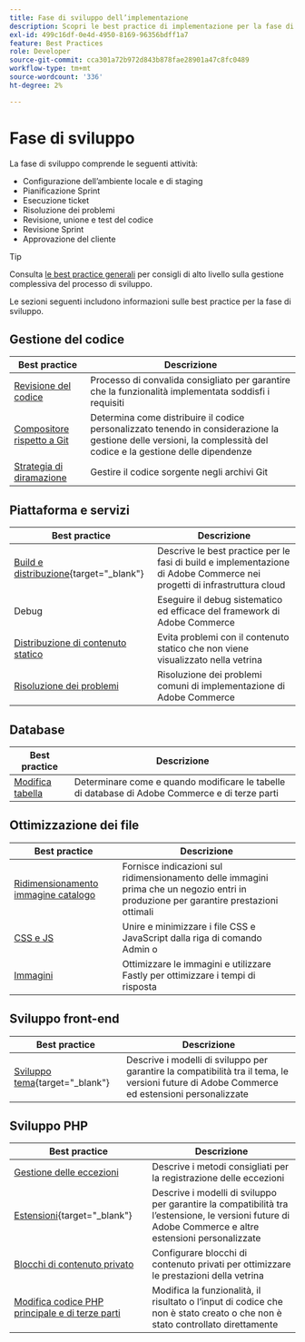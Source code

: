 ```yaml
---
title: Fase di sviluppo dell’implementazione
description: Scopri le best practice di implementazione per la fase di sviluppo dei progetti Adobe Commerce.
exl-id: 499c16df-0e4d-4950-8169-96356bdff1a7
feature: Best Practices
role: Developer
source-git-commit: cca301a72b972d843b878fae28901a47c8fc0489
workflow-type: tm+mt
source-wordcount: '336'
ht-degree: 2%

---
```



# Fase di sviluppo

La fase di sviluppo comprende le seguenti attività:

- Configurazione dell’ambiente locale e di staging
- Pianificazione Sprint
- Esecuzione ticket
- Risoluzione dei problemi
- Revisione, unione e test del codice
- Revisione Sprint
- Approvazione del cliente

>[!TIP]
>
>Consulta [le best practice generali](general.md) per consigli di alto livello sulla gestione complessiva del processo di sviluppo.

Le sezioni seguenti includono informazioni sulle best practice per la fase di sviluppo.

## Gestione del codice

| Best practice | Descrizione |
|-----------------------------------------------------------------|--------------------------------------------------------------------------------------------------------------------------------------|
| [Revisione del codice](code-review.md) | Processo di convalida consigliato per garantire che la funzionalità implementata soddisfi i requisiti |
| [Compositore rispetto a Git](code-management.md) | Determina come distribuire il codice personalizzato tenendo in considerazione la gestione delle versioni, la complessità del codice e la gestione delle dipendenze |
| [Strategia di diramazione](git-branching.md) | Gestire il codice sorgente negli archivi Git |

## Piattaforma e servizi

| Best practice | Descrizione |
|--------------------------------------------------------------------------------------------------------------------------------------------------------|-------------------------------------------------------------------------------------------------------------|
| [Build e distribuzione](https://experienceleague.adobe.com/docs/commerce-cloud-service/user-guide/develop/deploy/best-practices.html){target="_blank"} | Descrive le best practice per le fasi di build e implementazione di Adobe Commerce nei progetti di infrastruttura cloud |
| Debug | Eseguire il debug sistematico ed efficace del framework di Adobe Commerce |
| [Distribuzione di contenuto statico](static-content-deployment.md) | Evita problemi con il contenuto statico che non viene visualizzato nella vetrina |
| [Risoluzione dei problemi](troubleshooting.md) | Risoluzione dei problemi comuni di implementazione di Adobe Commerce |

## Database

| Best practice | Descrizione |
|----------------------------------------------------------------|---------------------------------------------------------------------------------|
| [Modifica tabella](modifying-core-and-third-party-tables.md) | Determinare come e quando modificare le tabelle di database di Adobe Commerce e di terze parti |

## Ottimizzazione dei file

| Best practice | Descrizione |
|-----------------------------------------------------|-----------------------------------------------------------------------------------------------------------|
| [Ridimensionamento immagine catalogo](catalog-image-resizing.md) | Fornisce indicazioni sul ridimensionamento delle immagini prima che un negozio entri in produzione per garantire prestazioni ottimali |
| [CSS e JS](optimize-css-js-files.md) | Unire e minimizzare i file CSS e JavaScript dalla riga di comando Admin o |
| [Immagini](image-optimization.md) | Ottimizzare le immagini e utilizzare Fastly per ottimizzare i tempi di risposta |

## Sviluppo front-end

| Best practice | Descrizione |
|----------------------------------------------------------------------------------------------------------------|------------------------------------------------------------------------------------------------------------------------------------------|
| [Sviluppo tema](https://developer.adobe.com/commerce/frontend-core/guide/best-practices/){target="_blank"} | Descrive i modelli di sviluppo per garantire la compatibilità tra il tema, le versioni future di Adobe Commerce ed estensioni personalizzate |

## Sviluppo PHP

| Best practice | Descrizione |
|-----------------------------------------------------------------------------------------|----------------------------------------------------------------------------------------------------------------------------------------------------|
| [Gestione delle eccezioni](exception-handling.md) | Descrive i metodi consigliati per la registrazione delle eccezioni |
| [Estensioni](https://developer.adobe.com/commerce/php/best-practices/){target="_blank"} | Descrive i modelli di sviluppo per garantire la compatibilità tra l’estensione, le versioni future di Adobe Commerce e altre estensioni personalizzate |
| [Blocchi di contenuto privato](private-content-block-configuration.md) | Configurare blocchi di contenuto privati per ottimizzare le prestazioni della vetrina |
| [Modifica codice PHP principale e di terze parti](modifying-core-and-third-party-code.md) | Modifica la funzionalità, il risultato o l’input di codice che non è stato creato o che non è stato controllato direttamente |
